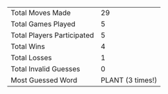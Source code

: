 |              |                |
| ---------------- | ----------------------------- |
| Total Moves Made | 29 |
| Total Games Played | 5 |
| Total Players Participated | 5 |
| Total Wins | 4 |
| Total Losses | 1 |
| Total Invalid Guesses | 0 |
| Most Guessed Word | PLANT (3 times!) |
